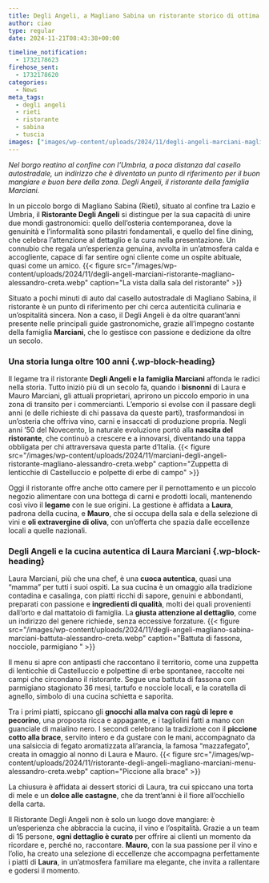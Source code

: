 ```yaml
---
title: Degli Angeli, a Magliano Sabina un ristorante storico di ottima cucina
author: ciao
type: regular
date: 2024-11-21T08:43:38+00:00

timeline_notification:
  - 1732178623
firehose_sent:
  - 1732178620
categories:
  - News
meta_tags:
  - degli angeli
  - rieti
  - ristorante
  - sabina
  - tuscia
images: ["images/wp-content/uploads/2024/11/degli-angeli-marciani-magliano-sabina-alessandro-creta.webp"]
---
```

_Nel borgo reatino al confine con l&#8217;Umbria, a poca distanza dal casello autostradale, un indirizzo che è diventato un punto di riferimento per il buon mangiare e buon bere della zona. Degli Angeli, il ristorante della famiglia Marciani._

In un piccolo borgo di Magliano Sabina (Rieti), situato al confine tra Lazio e Umbria, il&nbsp;**Ristorante Degli Angeli**&nbsp;si distingue per la sua capacità di unire due mondi gastronomici: quello dell&#8217;osteria contemporanea, dove la genuinità e l&#8217;informalità sono pilastri fondamentali, e quello del fine dining, che celebra l&#8217;attenzione al dettaglio e la cura nella presentazione. Un connubio che regala un’esperienza genuina, avvolta in un’atmosfera calda e accogliente, capace di far sentire ogni cliente come un ospite abituale, quasi come un amico.
{{< figure src="/images/wp-content/uploads/2024/11/degli-angeli-marciani-ristorante-magliano-alessandro-creta.webp" caption="La vista dalla sala del ristorante" >}}
 

Situato a pochi minuti di auto dal casello autostradale di Magliano Sabina, il ristorante è un punto di riferimento per chi cerca autenticità culinaria e un’ospitalità sincera. Non a caso, il Degli Angeli è da oltre quarant’anni presente nelle principali guide gastronomiche, grazie all’impegno costante della famiglia&nbsp;**Marciani**, che lo gestisce con passione e dedizione da oltre un secolo.

### **Una storia lunga oltre 100 anni** {.wp-block-heading}

Il legame tra il ristorante **Degli Angeli e la famiglia Marciani** affonda le radici nella storia. Tutto iniziò più di un secolo fa, quando i **bisnonni** di Laura e Mauro Marciani, gli attuali proprietari, aprirono un piccolo emporio in una zona di transito per i commercianti. L’emporio si evolse con il passare degli anni (e delle richieste di chi passava da queste parti), trasformandosi in un’osteria che offriva vino, carni e insaccati di produzione propria. Negli anni ’50 del Novecento, la naturale evoluzione portò alla **nascita del ristorante**, che continuò a crescere e a innovarsi, diventando una tappa obbligata per chi attraversava questa parte d’Italia.
{{< figure src="/images/wp-content/uploads/2024/11/marciani-degli-angeli-ristorante-magliano-alessandro-creta.webp" caption="Zuppetta di lenticchie di Castelluccio e polpette di erbe di campo" >}}
 

Oggi il ristorante offre anche otto camere per il pernottamento e un piccolo negozio alimentare con una bottega di carni e prodotti locali, mantenendo così vivo il **legame** con le sue origini. La gestione è affidata a **Laura**, padrona della cucina, e **Mauro**, che si occupa della sala e della selezione di vini e **oli extravergine di oliva**, con un’offerta che spazia dalle eccellenze locali a quelle nazionali.

### Degli Angeli e la cucina autentica di Laura Marciani {.wp-block-heading}

Laura Marciani, più che una chef, è una&nbsp;**cuoca autentica**, quasi una &#8220;mamma&#8221; per tutti i suoi ospiti. La sua cucina è un omaggio alla tradizione contadina e casalinga, con piatti ricchi di sapore, genuini e abbondanti, preparati con passione e **ingredienti di qualità**, molti dei quali provenienti dall’orto e dal mattatoio di famiglia. La **giusta attenzione al dettaglio**, come un indirizzo del genere richiede, senza eccessive forzature.
{{< figure src="/images/wp-content/uploads/2024/11/degli-angeli-magliano-sabina-marciani-battuta-alessandro-creta.webp" caption="Battuta di fassona, nocciole, parmigiano " >}}
 

Il menu si apre con antipasti che raccontano il territorio, come una zuppetta di lenticchie di Castelluccio e polpettine di erbe spontanee, raccolte nei campi che circondano il ristorante. Segue una battuta di fassona con parmigiano stagionato 36 mesi, tartufo e nocciole locali, e la coratella di agnello, simbolo di una cucina schietta e saporita.

Tra i primi piatti, spiccano gli&nbsp;**gnocchi alla malva con ragù di lepre e pecorino**, una proposta ricca e appagante, e i tagliolini fatti a mano con guanciale di maialino nero. I secondi celebrano la tradizione con il **piccione cotto alla brace**, servito intero e da gustare con le mani, accompagnato da una salsiccia di fegato aromatizzata all’arancia, la famosa “mazzafegato”, creata in omaggio al nonno di Laura e Mauro.
{{< figure src="/images/wp-content/uploads/2024/11/ristorante-degli-angeli-magliano-marciani-menu-alessandro-creta.webp" caption="Piccione alla brace" >}}
 

La chiusura è affidata ai dessert storici di Laura, tra cui spiccano una torta di mele e un **dolce alle castagne**, che da trent’anni è il fiore all’occhiello della carta.

Il Ristorante Degli Angeli non è solo un luogo dove mangiare: è un’esperienza che abbraccia la cucina, il vino e l’ospitalità. Grazie a un team di 15 persone, **ogni dettaglio è curato** per offrire ai clienti un momento da ricordare e, perché no, raccontare. **Mauro**, con la sua passione per il vino e l’olio, ha creato una selezione di eccellenze che accompagna perfettamente i piatti di **Laura**, in un’atmosfera familiare ma elegante, che invita a rallentare e godersi il momento.